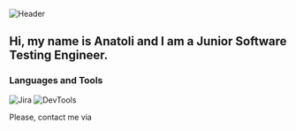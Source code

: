 ![Header](https://github.com/av-gerasimov/av-gerasimov/blob/main/assets/quote-2023-05-03-7880195ac0e81fca8cbf927d36f32742.jpg)

## Hi, my name is Anatoli and I am a Junior Software Testing Engineer.

### Languages and Tools
![Jira](https://img.shields.io/badge/-Jira-000000?style=for-the-badge&logo=jira&logoColor=0052CC)
![DevTools](https://img.shields.io/badge/-DevTools-000000?style=for-the-badge&logo="https://github.com/av-gerasimov/av-gerasimov/blob/main/assets/googlechrome-color.svg"&logoColor=4285F4)

Please, contact me via